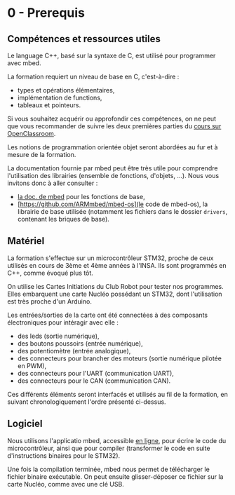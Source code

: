 # 0 - Prerequis

## Compétences et ressources utiles

Le language C++, basé sur la syntaxe de C, est utilisé pour 
programmer avec mbed. 

La formation requiert un niveau de base en C, c'est-à-dire :
   * types et opérations élémentaires, 
   * implémentation de functions, 
   * tableaux et pointeurs. 

Si vous souhaitez acquérir ou approfondir ces compétences, on 
ne peut que vous recommander de suivre les deux premières parties
du [cours sur OpenClassroom](https://openclassrooms.com/courses/apprenez-a-programmer-en-c). 

Les notions de programmation orientée objet seront abordées au fur et à mesure 
de la formation. 

La documentation fournie par mbed peut être très utile pour comprendre 
l'utilisation des librairies (ensemble de fonctions, d'objets, ...). 
Nous vous invitons donc à aller consulter : 
   * [la doc. de mbed](https://os.mbed.com/handbook/Homepage) pour les fonctions de base, 
   * [https://github.com/ARMmbed/mbed-os](le code de mbed-os), la librairie de base utilisée (notamment 
   les fichiers dans le dossier `drivers`, contenant les briques de base). 

## Matériel 

La formation s'effectue sur un microcontrôleur STM32, proche de 
ceux utilisés en cours de 3ème et 4ème années à l'INSA. 
Ils sont programmés en C++, comme évoqué plus tôt. 

On utilise les Cartes Initiations du Club Robot pour tester nos 
programmes. Elles embarquent une carte Nucléo possédant un STM32, 
dont l'utilisation est très proche d'un Arduino. 

Les entrées/sorties de la carte ont été connectées à des composants 
électroniques pour intéragir avec elle : 
   * des leds (sortie numérique), 
   * des boutons poussoirs (entrée numérique), 
   * des potentiomètre (entrée analogique), 
   * des connecteurs pour brancher des moteurs (sortie numérique pilotée en PWM), 
   * des connecteurs pour l'UART (communication UART), 
   * des connecteurs pour le CAN (communication CAN). 

Ces différents éléments seront interfacés et utilisés au fil de la formation, en suivant
chronologiquement l'ordre présenté ci-dessus. 

## Logiciel

Nous utilisons l'applicatio mbed, accessible [en ligne](https://os.mbed.com/compiler/), pour 
écrire le code du microcontrôleur, ainsi que pour compiler (transformer le code en suite 
d'instructions binaires pour le STM32). 

Une fois la compilation terminée, mbed nous permet de télécharger le fichier binaire exécutable. 
On peut ensuite glisser-déposer ce fichier sur la carte Nucléo, comme avec une clé USB.


  
